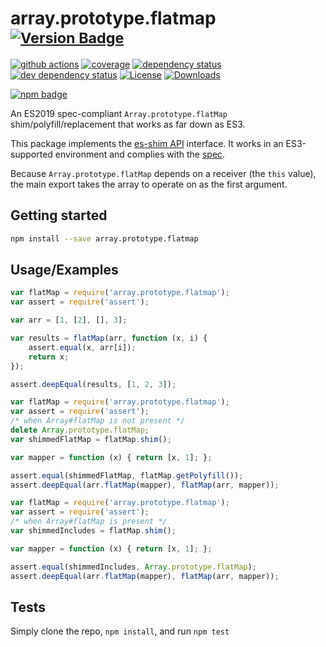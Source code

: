 # array.prototype.flatmap <sup>[![Version Badge][npm-version-svg]][package-url]</sup>

[![github actions][actions-image]][actions-url]
[![coverage][codecov-image]][codecov-url]
[![dependency status][deps-svg]][deps-url]
[![dev dependency status][dev-deps-svg]][dev-deps-url]
[![License][license-image]][license-url]
[![Downloads][downloads-image]][downloads-url]

[![npm badge][npm-badge-png]][package-url]

An ES2019 spec-compliant `Array.prototype.flatMap` shim/polyfill/replacement that works as far down as ES3.

This package implements the [es-shim API](https://github.com/es-shims/api) interface. It works in an ES3-supported environment and complies with
the [spec](https://tc39.es/ecma262/#sec-array.prototype.flatmap).

Because `Array.prototype.flatMap` depends on a receiver (the `this` value), the main export takes the array to operate on as the first argument.

## Getting started

```sh
npm install --save array.prototype.flatmap
```

## Usage/Examples

```js
var flatMap = require('array.prototype.flatmap');
var assert = require('assert');

var arr = [1, [2], [], 3];

var results = flatMap(arr, function (x, i) {
	assert.equal(x, arr[i]);
	return x;
});

assert.deepEqual(results, [1, 2, 3]);
```

```js
var flatMap = require('array.prototype.flatmap');
var assert = require('assert');
/* when Array#flatMap is not present */
delete Array.prototype.flatMap;
var shimmedFlatMap = flatMap.shim();

var mapper = function (x) { return [x, 1]; };

assert.equal(shimmedFlatMap, flatMap.getPolyfill());
assert.deepEqual(arr.flatMap(mapper), flatMap(arr, mapper));
```

```js
var flatMap = require('array.prototype.flatmap');
var assert = require('assert');
/* when Array#flatMap is present */
var shimmedIncludes = flatMap.shim();

var mapper = function (x) { return [x, 1]; };

assert.equal(shimmedIncludes, Array.prototype.flatMap);
assert.deepEqual(arr.flatMap(mapper), flatMap(arr, mapper));
```

## Tests

Simply clone the repo, `npm install`, and run `npm test`

[package-url]: https://npmjs.org/package/array.prototype.flatmap

[npm-version-svg]: https://versionbadg.es/es-shims/Array.prototype.flatMap.svg

[deps-svg]: https://david-dm.org/es-shims/Array.prototype.flatMap.svg

[deps-url]: https://david-dm.org/es-shims/Array.prototype.flatMap

[dev-deps-svg]: https://david-dm.org/es-shims/Array.prototype.flatMap/dev-status.svg

[dev-deps-url]: https://david-dm.org/es-shims/Array.prototype.flatMap#info=devDependencies

[npm-badge-png]: https://nodei.co/npm/array.prototype.flatmap.png?downloads=true&stars=true

[license-image]: https://img.shields.io/npm/l/array.prototype.flatmap.svg

[license-url]: LICENSE

[downloads-image]: https://img.shields.io/npm/dm/array.prototype.flatmap.svg

[downloads-url]: https://npm-stat.com/charts.html?package=array.prototype.flatmap

[codecov-image]: https://codecov.io/gh/es-shims/Array.prototype.flatMap/branch/main/graphs/badge.svg

[codecov-url]: https://app.codecov.io/gh/es-shims/Array.prototype.flatMap/

[actions-image]: https://img.shields.io/endpoint?url=https://github-actions-badge-u3jn4tfpocch.runkit.sh/es-shims/Array.prototype.flatMap

[actions-url]: https://github.com/es-shims/Array.prototype.flatMap/actions
